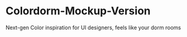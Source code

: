 # Colordorm-Mockup-Version

Next-gen Color inspiration for UI designers, feels like your dorm rooms


